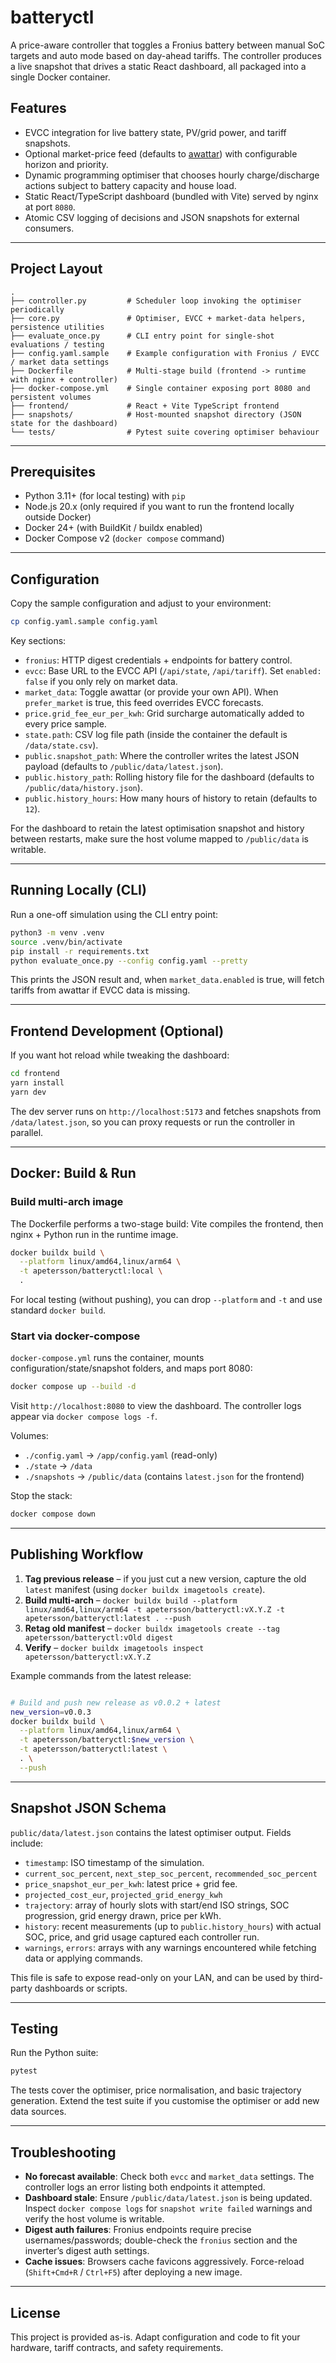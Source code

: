 # batteryctl

A price-aware controller that toggles a Fronius battery between manual SoC targets and auto mode based on day-ahead tariffs. The controller produces a live snapshot that drives a static React dashboard, all packaged into a single Docker container.

## Features

- EVCC integration for live battery state, PV/grid power, and tariff snapshots.
- Optional market-price feed (defaults to [awattar](https://api.awattar.de)) with configurable horizon and priority.
- Dynamic programming optimiser that chooses hourly charge/discharge actions subject to battery capacity and house load.
- Static React/TypeScript dashboard (bundled with Vite) served by nginx at port `8080`.
- Atomic CSV logging of decisions and JSON snapshots for external consumers.

---

## Project Layout

```
.
├── controller.py         # Scheduler loop invoking the optimiser periodically
├── core.py               # Optimiser, EVCC + market-data helpers, persistence utilities
├── evaluate_once.py      # CLI entry point for single-shot evaluations / testing
├── config.yaml.sample    # Example configuration with Fronius / EVCC / market data settings
├── Dockerfile            # Multi-stage build (frontend -> runtime with nginx + controller)
├── docker-compose.yml    # Single container exposing port 8080 and persistent volumes
├── frontend/             # React + Vite TypeScript frontend
├── snapshots/            # Host-mounted snapshot directory (JSON state for the dashboard)
└── tests/                # Pytest suite covering optimiser behaviour
```

---

## Prerequisites

- Python 3.11+ (for local testing) with `pip`
- Node.js 20.x (only required if you want to run the frontend locally outside Docker)
- Docker 24+ (with BuildKit / buildx enabled)
- Docker Compose v2 (`docker compose` command)

---

## Configuration

Copy the sample configuration and adjust to your environment:

```bash
cp config.yaml.sample config.yaml
```

Key sections:

- `fronius`: HTTP digest credentials + endpoints for battery control.
- `evcc`: Base URL to the EVCC API (`/api/state`, `/api/tariff`). Set `enabled: false` if you only rely on market data.
- `market_data`: Toggle awattar (or provide your own API). When `prefer_market` is true, this feed overrides EVCC forecasts.
- `price.grid_fee_eur_per_kwh`: Grid surcharge automatically added to every price sample.
- `state.path`: CSV log file path (inside the container the default is `/data/state.csv`).
- `public.snapshot_path`: Where the controller writes the latest JSON payload (defaults to `/public/data/latest.json`).
- `public.history_path`: Rolling history file for the dashboard (defaults to `/public/data/history.json`).
- `public.history_hours`: How many hours of history to retain (defaults to `12`).

For the dashboard to retain the latest optimisation snapshot and history between
restarts, make sure the host volume mapped to `/public/data` is writable.

---

## Running Locally (CLI)

Run a one-off simulation using the CLI entry point:

```bash
python3 -m venv .venv
source .venv/bin/activate
pip install -r requirements.txt
python evaluate_once.py --config config.yaml --pretty
```

This prints the JSON result and, when `market_data.enabled` is true, will fetch tariffs from awattar if EVCC data is missing.

---

## Frontend Development (Optional)

If you want hot reload while tweaking the dashboard:

```bash
cd frontend
yarn install
yarn dev
```

The dev server runs on `http://localhost:5173` and fetches snapshots from `/data/latest.json`, so you can proxy requests or run the controller in parallel.

---

## Docker: Build & Run

### Build multi-arch image

The Dockerfile performs a two-stage build: Vite compiles the frontend, then nginx + Python run in the runtime image.

```bash
docker buildx build \
  --platform linux/amd64,linux/arm64 \
  -t apetersson/batteryctl:local \
  .
```

For local testing (without pushing), you can drop `--platform` and `-t` and use standard `docker build`.

### Start via docker-compose

`docker-compose.yml` runs the container, mounts configuration/state/snapshot folders, and maps port 8080:

```bash
docker compose up --build -d
```

Visit `http://localhost:8080` to view the dashboard. The controller logs appear via `docker compose logs -f`.

Volumes:

- `./config.yaml` → `/app/config.yaml` (read-only)
- `./state` → `/data`
- `./snapshots` → `/public/data` (contains `latest.json` for the frontend)

Stop the stack:

```bash
docker compose down
```

---

## Publishing Workflow

1. **Tag previous release** – if you just cut a new version, capture the old `latest` manifest (using `docker buildx imagetools create`).
2. **Build multi-arch** – `docker buildx build --platform linux/amd64,linux/arm64 -t apetersson/batteryctl:vX.Y.Z -t apetersson/batteryctl:latest . --push`
3. **Retag old manifest** – `docker buildx imagetools create --tag apetersson/batteryctl:vOld digest`
4. **Verify** – `docker buildx imagetools inspect apetersson/batteryctl:vX.Y.Z`

Example commands from the latest release:

```bash

# Build and push new release as v0.0.2 + latest
new_version=v0.0.3
docker buildx build \
  --platform linux/amd64,linux/arm64 \
  -t apetersson/batteryctl:$new_version \
  -t apetersson/batteryctl:latest \
  . \
  --push
```

---

## Snapshot JSON Schema

`public/data/latest.json` contains the latest optimiser output. Fields include:

- `timestamp`: ISO timestamp of the simulation.
- `current_soc_percent`, `next_step_soc_percent`, `recommended_soc_percent`
- `price_snapshot_eur_per_kwh`: latest price + grid fee.
- `projected_cost_eur`, `projected_grid_energy_kwh`
- `trajectory`: array of hourly slots with start/end ISO strings, SOC progression, grid energy drawn, price per kWh.
- `history`: recent measurements (up to `public.history_hours`) with actual SOC, price, and grid usage captured each controller run.
- `warnings`, `errors`: arrays with any warnings encountered while fetching data or applying commands.

This file is safe to expose read-only on your LAN, and can be used by third-party dashboards or scripts.

---

## Testing

Run the Python suite:

```bash
pytest
```

The tests cover the optimiser, price normalisation, and basic trajectory generation. Extend the test suite if you customise the optimiser or add new data sources.

---

## Troubleshooting

- **No forecast available**: Check both `evcc` and `market_data` settings. The controller logs an error listing both endpoints it attempted.
- **Dashboard stale**: Ensure `/public/data/latest.json` is being updated. Inspect `docker compose logs` for `snapshot write failed` warnings and verify the host volume is writable.
- **Digest auth failures**: Fronius endpoints require precise usernames/passwords; double-check the `fronius` section and the inverter’s digest auth settings.
- **Cache issues**: Browsers cache favicons aggressively. Force-reload (`Shift+Cmd+R` / `Ctrl+F5`) after deploying a new image.

---

## License

This project is provided as-is. Adapt configuration and code to fit your hardware, tariff contracts, and safety requirements.
